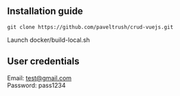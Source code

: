 ## Installation guide
``
git clone https://github.com/paveltrush/crud-vuejs.git
``

Launch docker/build-local.sh

## User credentials
Email: test@gmail.com \
Password: pass1234
